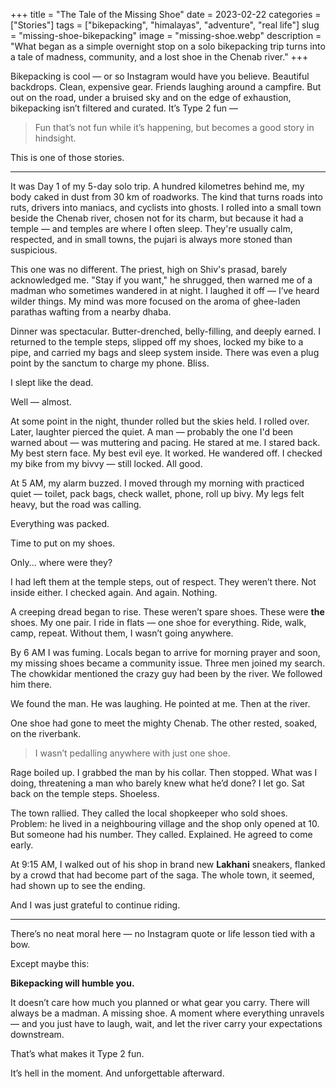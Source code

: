 +++
title = "The Tale of the Missing Shoe"
date = 2023-02-22
categories = ["Stories"]
tags = ["bikepacking", "himalayas", "adventure", "real life"]
slug = "missing-shoe-bikepacking"
image = "missing-shoe.webp"
description = "What began as a simple overnight stop on a solo bikepacking trip turns into a tale of madness, community, and a lost shoe in the Chenab river."
+++

Bikepacking is cool — or so Instagram would have you believe. Beautiful backdrops. Clean, expensive gear. Friends laughing around a campfire. But out on the road, under a bruised sky and on the edge of exhaustion, bikepacking isn’t filtered and curated. It’s Type 2 fun —

> Fun that’s not fun while it’s happening, but becomes a good story in hindsight.

This is one of those stories.

---

It was Day 1 of my 5-day solo trip. A hundred kilometres behind me, my body caked in dust from 30 km of roadworks. The kind that turns roads into ruts, drivers into maniacs, and cyclists into ghosts. I rolled into a small town beside the Chenab river, chosen not for its charm, but because it had a temple — and temples are where I often sleep. They're usually calm, respected, and in small towns, the pujari is always more stoned than suspicious.

This one was no different. The priest, high on Shiv's prasad, barely acknowledged me. "Stay if you want," he shrugged, then warned me of a madman who sometimes wandered in at night. I laughed it off — I’ve heard wilder things. My mind was more focused on the aroma of ghee-laden parathas wafting from a nearby dhaba.

Dinner was spectacular. Butter-drenched, belly-filling, and deeply earned. I returned to the temple steps, slipped off my shoes, locked my bike to a pipe, and carried my bags and sleep system inside. There was even a plug point by the sanctum to charge my phone. Bliss.

I slept like the dead.

Well — almost.

At some point in the night, thunder rolled but the skies held. I rolled over. Later, laughter pierced the quiet. A man — probably the one I'd been warned about — was muttering and pacing. He stared at me. I stared back. My best stern face. My best evil eye. It worked. He wandered off. I checked my bike from my bivvy — still locked. All good.

At 5 AM, my alarm buzzed. I moved through my morning with practiced quiet — toilet, pack bags, check wallet, phone, roll up bivy. My legs felt heavy, but the road was calling.

Everything was packed.

Time to put on my shoes.

Only... where were they?

I had left them at the temple steps, out of respect. They weren’t there. Not inside either. I checked again. And again. Nothing.

A creeping dread began to rise. These weren’t spare shoes. These were **the** shoes. My one pair. I ride in flats — one shoe for everything. Ride, walk, camp, repeat. Without them, I wasn’t going anywhere.

By 6 AM I was fuming. Locals began to arrive for morning prayer and soon, my missing shoes became a community issue. Three men joined my search. The chowkidar mentioned the crazy guy had been by the river. We followed him there.

We found the man. He was laughing. He pointed at me. Then at the river.

One shoe had gone to meet the mighty Chenab. The other rested, soaked, on the riverbank.

> I wasn’t pedalling anywhere with just one shoe.

Rage boiled up. I grabbed the man by his collar. Then stopped. What was I doing, threatening a man who barely knew what he’d done? I let go. Sat back on the temple steps. Shoeless.

The town rallied. They called the local shopkeeper who sold shoes. Problem: he lived in a neighbouring village and the shop only opened at 10. But someone had his number. They called. Explained. He agreed to come early.

At 9:15 AM, I walked out of his shop in brand new **Lakhani** sneakers, flanked by a crowd that had become part of the saga. The whole town, it seemed, had shown up to see the ending.

And I was just grateful to continue riding.

---

There’s no neat moral here — no Instagram quote or life lesson tied with a bow.

Except maybe this:

**Bikepacking will humble you.**

It doesn’t care how much you planned or what gear you carry. There will always be a madman. A missing shoe. A moment where everything unravels — and you just have to laugh, wait, and let the river carry your expectations downstream.

That’s what makes it Type 2 fun.

It’s hell in the moment.
And unforgettable afterward.
